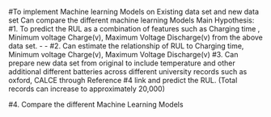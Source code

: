 #To implement Machine learning Models on Existing data set and new data set 
Can compare the different machine learning Models
Main Hypothesis:
#1. To predict the RUL as a combination of features such as Charging time , Minimum 
voltage Charge(v), Maximum Voltage Discharge(v) from the above data set.  - - 
#2. Can estimate the relationship of RUL to Charging time, Minimum voltage Charge(v), 
Maximum Voltage Discharge(v) 
#3. Can prepare new data set from original to include temperature and other additional 
different batteries across different university records such as oxford, CALCE through 
Reference #4 link and predict the RUL. (Total records can increase to approximately 
20,000)

#4. Compare the different Machine Learning Models
